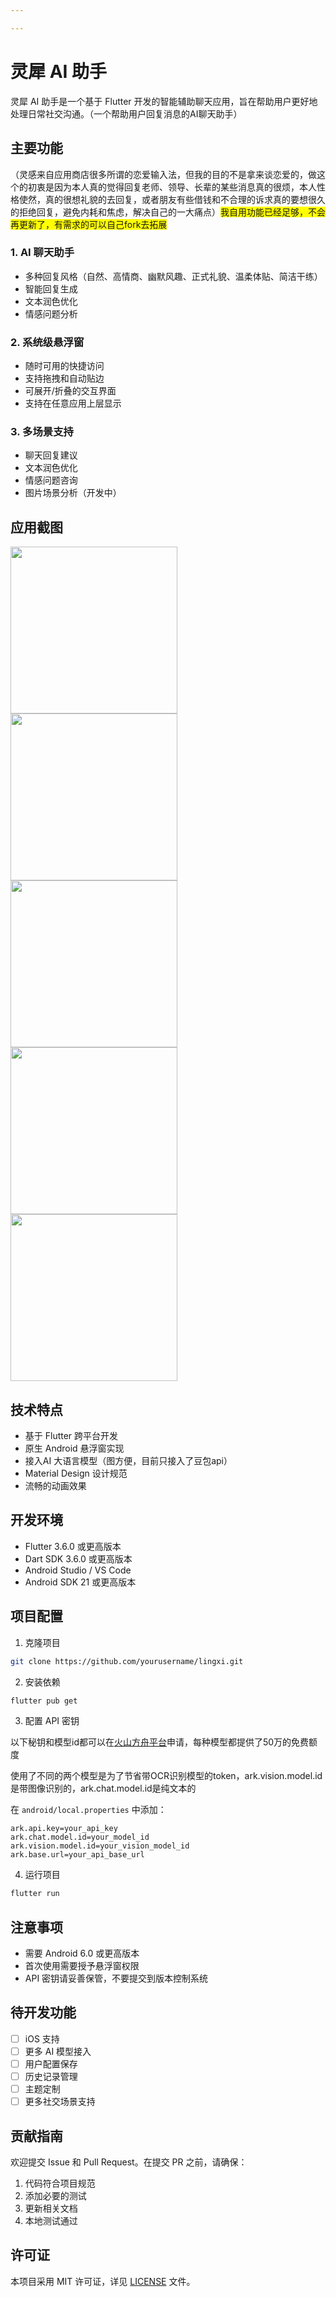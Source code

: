 ```yaml
---

---
```


# 灵犀 AI 助手

灵犀 AI 助手是一个基于 Flutter 开发的智能辅助聊天应用，旨在帮助用户更好地处理日常社交沟通。（一个帮助用户回复消息的AI聊天助手）

## 主要功能

（灵感来自应用商店很多所谓的恋爱输入法，但我的目的不是拿来谈恋爱的，做这个的初衷是因为本人真的觉得回复老师、领导、长辈的某些消息真的很烦，本人性格使然，真的很想礼貌的去回复，或者朋友有些借钱和不合理的诉求真的要想很久的拒绝回复，避免内耗和焦虑，解决自己的一大痛点）<span style="background-color:yellow">我自用功能已经足够，不会再更新了，有需求的可以自己fork去拓展</span>

### 1. AI 聊天助手

- 多种回复风格（自然、高情商、幽默风趣、正式礼貌、温柔体贴、简洁干练）
- 智能回复生成
- 文本润色优化
- 情感问题分析

### 2. 系统级悬浮窗
- 随时可用的快捷访问
- 支持拖拽和自动贴边
- 可展开/折叠的交互界面
- 支持在任意应用上层显示

### 3. 多场景支持
- 聊天回复建议
- 文本润色优化
- 情感问题咨询
- 图片场景分析（开发中）



## 应用截图

<img src="./doc/05.jpg" width="267px"><img src="./doc/01.jpg" width="267px"><img src="./doc/02.jpg" width="267px"><img src="./doc/03.jpg" width="267px"><img src="./doc/04.jpg" width="267px">

## 技术特点

- 基于 Flutter 跨平台开发
- 原生 Android 悬浮窗实现
- 接入AI 大语言模型（图方便，目前只接入了豆包api）
- Material Design 设计规范
- 流畅的动画效果

## 开发环境

- Flutter 3.6.0 或更高版本
- Dart SDK 3.6.0 或更高版本
- Android Studio / VS Code
- Android SDK 21 或更高版本

## 项目配置

1. 克隆项目
```bash
git clone https://github.com/yourusername/lingxi.git
```

2. 安装依赖

```bash
flutter pub get
```

3. 配置 API 密钥

  以下秘钥和模型id都可以在[火山方舟平台](https://www.volcengine.com)申请，每种模型都提供了50万的免费额度

  使用了不同的两个模型是为了节省带OCR识别模型的token，ark.vision.model.id是带图像识别的，ark.chat.model.id是纯文本的

  在 `android/local.properties` 中添加：
```properties
ark.api.key=your_api_key
ark.chat.model.id=your_model_id
ark.vision.model.id=your_vision_model_id
ark.base.url=your_api_base_url
```

4. 运行项目
```bash
flutter run
```

## 注意事项

- 需要 Android 6.0 或更高版本
- 首次使用需要授予悬浮窗权限
- API 密钥请妥善保管，不要提交到版本控制系统

## 待开发功能

- [ ] iOS 支持
- [ ] 更多 AI 模型接入
- [ ] 用户配置保存
- [ ] 历史记录管理
- [ ] 主题定制
- [ ] 更多社交场景支持

## 贡献指南

欢迎提交 Issue 和 Pull Request。在提交 PR 之前，请确保：

1. 代码符合项目规范
2. 添加必要的测试
3. 更新相关文档
4. 本地测试通过

## 许可证

本项目采用 MIT 许可证，详见 [LICENSE](LICENSE) 文件。

